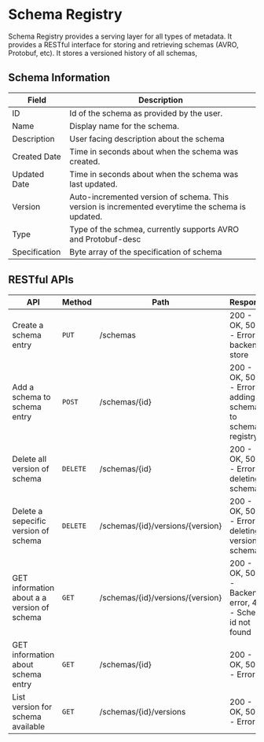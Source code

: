 # Schema Registry

Schema Registry provides a serving layer for all types of metadata.
It provides a RESTful interface for storing and retrieving schemas
(AVRO, Protobuf, etc). It stores a versioned history of all schemas,


## Schema Information

| Field                                                                  | Description                                                      |
| ---------------------------------------------------------------------- | ---------------------------------------------------------------- |
| ID                                                                     | Id of the schema as provided by the user.                        |
| Name | Display name for the schema. |
| Description | User facing description about the schema |
| Created Date | Time in seconds about when the schema was created. |
| Updated Date | Time in seconds about when the schema was last updated. |
| Version | Auto-incremented version of schema. This version is incremented everytime the schema is updated. |
| Type | Type of the schmea, currently supports AVRO and Protobuf-desc |
| Specification | Byte array of the specification of schema |

## RESTful APIs

| API | Method | Path | Response | Description |
| -------------- | ----------------- | -------------- | -------------- | -------------- |
| Create a schema entry | `PUT` | /schemas | 200 - OK, 500 - Error in backend store | Creates an entry in the schema registry. No schema is registred. |
| Add a schema to schema entry | `POST` | /schemas/{id} | 200 - OK, 500 - Error adding schema to schema registry | Adds a versioned schema to schema registry. POST should use `Content-Type: application/octet-stream` |
| Delete all version of schema | `DELETE` | /schemas/{id} | 200 - OK, 500 - Error deleting schema | Deletes the entire schema entry including all the versions of schema. |
| Delete a sepecific version of schema | `DELETE` | /schemas/{id}/versions/{version} | 200 - OK, 500 - Error deleting a version of schema | Deletes a specific version of schema, if schema is not found then a 404 is returned. |
| GET information about a a version of schema | `GET` | /schemas/{id}/versions/{version} | 200 - OK, 500 - Backend error, 404 - Schema id not found | Information about schema version and schema entry |
| GET information about schema entry | `GET` | /schemas/{id} | 200 - OK, 500 - Error | Information about schema entry |
| List version for schema available | `GET` | /schemas/{id}/versions | 200 - OK, 500 - Error | List the versions of schema. |